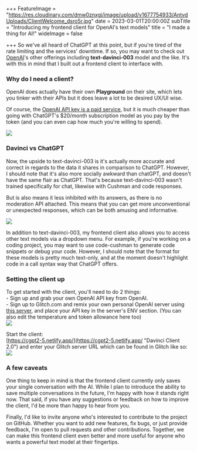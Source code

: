 +++
FeatureImage = "https://res.cloudinary.com/dmw0znxgj/image/upload/v1677754933/AntvdUploads/ClientWelcome_dsro5r.jpg"
date = 2023-03-01T20:00:00Z
subTitle = "Introducing my frontend client for OpenAI's text models"
title = "I made a thing for AI!"
wideImage = false

+++
So we've all heard of ChatGPT at this point, but if you're tired of the rate limiting and the services' downtime. If so, you may want to check out [OpenAI](https://platform.openai.com/docs/models "Open AI Models")'s other offerings including **text-davinci-003** model and the like. It's with this in mind that I built out a frontend client to interface with.

### Why do I need a client?

OpenAI does actually have their own **Playground** on their site, which lets you tinker with their APIs but it does leave a lot to be desired UX/UI wise.

Of course, the [OpenAI API key is a paid service](https://openai.com/pricing "OpenAI Pricing"), but it is much cheaper than going with ChatGPT's $20/month subscription model as you pay by the token (and you can even cap how much you're willing to spend).

![](https://res.cloudinary.com/dmw0znxgj/image/upload/v1677754321/AntvdUploads/Billing_stymrs.jpg)

### Davinci vs ChatGPT

Now, the upside to text-davinci-003 is it's actually more accurate and correct in regards to the data it shares in comparison to ChatGPT. However, I should note that it's also more socially awkward than chatGPT, and doesn't have the same flair as ChatGPT. That's because text-davinci-003 wasn't trained specifically for chat, likewise with Cushman and code responses.

But is also means it less inhibited with its answers, as there is no moderation API attached. This means that you can get more unconventional or unexpected responses, which can be both amusing and informative.

![](https://res.cloudinary.com/dmw0znxgj/image/upload/v1677754761/AntvdUploads/Example_liwcxy.jpg)

In addition to text-davinci-003, my frontend client also allows you to access other text models via a dropdown menu. For example, if you're working on a coding project, you may want to use code-cushman to generate code snippets or debug your code. However, I should note that the format for these models is pretty much text-only, and at the moment doesn't highlight code in a call syntax way that ChatGPT offers.

### Setting the client up

To get started with the client, you'll need to do 2 things:  
\- Sign up and grab your own OpenAI API key from OpenAI.  
\- Sign up to Glitch.com and remix your own personal OpenAI server using [this server](dit/#!/davinci-server?path=server.js%3A1%3A0 "Davinci Server"), and place your API key in the server's ENV section.  (You can also edit the temperature and token allowance here too)  
![](https://res.cloudinary.com/dmw0znxgj/image/upload/v1677755062/AntvdUploads/Glitch_nnovrq.jpg)

Start the client:  
[https://cgpt2-5.netlify.app/](https://cgpt2-5.netlify.app/ "Davinci Client 2.0") and enter your Glitch server URL which can be found in Glitch like so:  
![](https://res.cloudinary.com/dmw0znxgj/image/upload/v1677755414/AntvdUploads/ServerURL_ogvt6e.jpg)

### A few caveats

One thing to keep in mind is that the frontend client currently only saves your single conversation with the AI. While I plan to introduce the ability to save multiple conversations in the future, I'm happy with how it stands right now. That said, if you have any suggestions or feedback on how to improve the client, I'd be more than happy to hear from you.

Finally, I'd like to invite anyone who's interested to contribute to the project on GitHub. Whether you want to add new features, fix bugs, or just provide feedback, I'm open to pull requests and other contributions. Together, we can make this frontend client even better and more useful for anyone who wants a powerful text model at their fingertips.